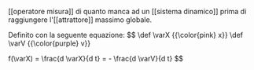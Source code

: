 [[operatore misura]] di quanto manca ad un [[sistema dinamico]] prima di raggiungere l'[[attrattore]] massimo globale.

Definito con la seguente equazione:
$$
\def \varX {{\color{pink} x}}
\def \varV {{\color{purple} v}}

f(\varX) = \frac{d \varX}{d t} = - \frac{d \varV}{d t}
$$
